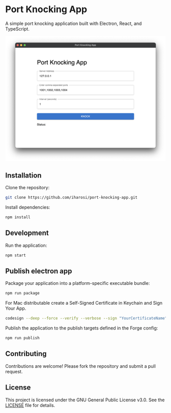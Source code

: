 # Port Knocking App

A simple port knocking application built with Electron, React, and TypeScript.

![App Screenshot](https://github.com/iharosi/port-knocking-app/blob/main/port-knocking-app.png?raw=true)

## Installation

Clone the repository:

```bash
git clone https://github.com/iharosi/port-knocking-app.git
```

Install dependencies:

```bash
npm install
```

## Development

Run the application:

```bash
npm start
```

## Publish electron app

Package your application into a platform-specific executable bundle:

```bash
npm run package
```

For Mac distributable create a Self-Signed Certificate in Keychain and Sign Your App. 

```bash
codesign --deep --force --verify --verbose --sign "YourCertificateName" /path/to/your/app.app
```

Publish the application to the publish targets defined in the Forge config:

```bash
npm run publish
```

## Contributing

Contributions are welcome! Please fork the repository and submit a pull request.

## License

This project is licensed under the GNU General Public License v3.0. See the [LICENSE](LICENSE) file for details.
